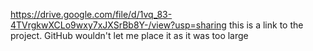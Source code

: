 https://drive.google.com/file/d/1vq_83-4TVrgkwXCLo9wxy7xJXSrBb8Y-/view?usp=sharing
this is a link to the project. GitHub wouldn't let me place it as it was too large
